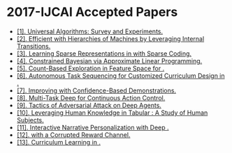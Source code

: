 # 2017-IJCAI Accepted Papers

- [[1]. Universal  Algorithms: Survey and Experiments.](https://doi.org/10.24963/ijcai.2017/194)
 - [[2]. Efficient  with Hierarchies of Machines by Leveraging Internal Transitions.](https://doi.org/10.24963/ijcai.2017/196)
 - [[3]. Learning Sparse Representations in  with Sparse Coding.](https://doi.org/10.24963/ijcai.2017/287)
 - [[4]. Constrained Bayesian  via Approximate Linear Programming.](https://doi.org/10.24963/ijcai.2017/290)
 - [[5]. Count-Based Exploration in Feature Space for .](https://doi.org/10.24963/ijcai.2017/344)
 - [[6]. Autonomous Task Sequencing for Customized Curriculum Design in .](https://doi.org/10.24963/ijcai.2017/353)
 - [[7]. Improving  with Confidence-Based Demonstrations.](https://doi.org/10.24963/ijcai.2017/422)
 - [[8]. Multi-Task Deep  for Continuous Action Control.](https://doi.org/10.24963/ijcai.2017/461)
 - [[9]. Tactics of Adversarial Attack on Deep  Agents.](https://doi.org/10.24963/ijcai.2017/525)
 - [[10]. Leveraging Human Knowledge in Tabular : A Study of Human Subjects.](https://doi.org/10.24963/ijcai.2017/534)
 - [[11]. Interactive Narrative Personalization with Deep .](https://doi.org/10.24963/ijcai.2017/538)
 - [[12].  with a Corrupted Reward Channel.](https://doi.org/10.24963/ijcai.2017/656)
 - [[13]. Curriculum Learning in .](https://doi.org/10.24963/ijcai.2017/757)
